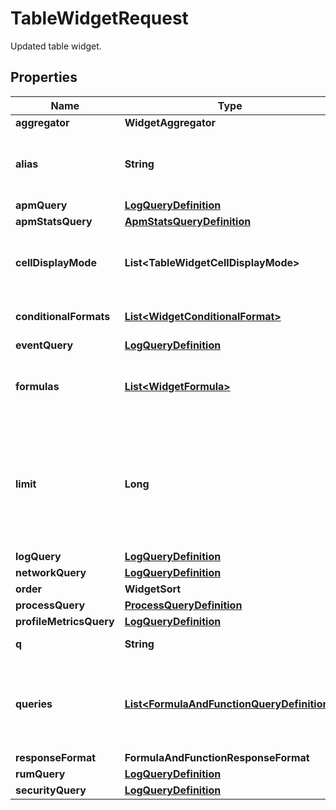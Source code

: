 # TableWidgetRequest

Updated table widget.

## Properties

| Name                    | Type                                                                                      | Description                                                                                               | Notes      |
| ----------------------- | ----------------------------------------------------------------------------------------- | --------------------------------------------------------------------------------------------------------- | ---------- |
| **aggregator**          | **WidgetAggregator**                                                                      |                                                                                                           | [optional] |
| **alias**               | **String**                                                                                | The column name (defaults to the metric name).                                                            | [optional] |
| **apmQuery**            | [**LogQueryDefinition**](LogQueryDefinition.md)                                           |                                                                                                           | [optional] |
| **apmStatsQuery**       | [**ApmStatsQueryDefinition**](ApmStatsQueryDefinition.md)                                 |                                                                                                           | [optional] |
| **cellDisplayMode**     | **List&lt;TableWidgetCellDisplayMode&gt;**                                                | A list of display modes for each table cell.                                                              | [optional] |
| **conditionalFormats**  | [**List&lt;WidgetConditionalFormat&gt;**](WidgetConditionalFormat.md)                     | List of conditional formats.                                                                              | [optional] |
| **eventQuery**          | [**LogQueryDefinition**](LogQueryDefinition.md)                                           |                                                                                                           | [optional] |
| **formulas**            | [**List&lt;WidgetFormula&gt;**](WidgetFormula.md)                                         | List of formulas that operate on queries.                                                                 | [optional] |
| **limit**               | **Long**                                                                                  | For metric queries, the number of lines to show in the table. Only one request should have this property. | [optional] |
| **logQuery**            | [**LogQueryDefinition**](LogQueryDefinition.md)                                           |                                                                                                           | [optional] |
| **networkQuery**        | [**LogQueryDefinition**](LogQueryDefinition.md)                                           |                                                                                                           | [optional] |
| **order**               | **WidgetSort**                                                                            |                                                                                                           | [optional] |
| **processQuery**        | [**ProcessQueryDefinition**](ProcessQueryDefinition.md)                                   |                                                                                                           | [optional] |
| **profileMetricsQuery** | [**LogQueryDefinition**](LogQueryDefinition.md)                                           |                                                                                                           | [optional] |
| **q**                   | **String**                                                                                | Query definition.                                                                                         | [optional] |
| **queries**             | [**List&lt;FormulaAndFunctionQueryDefinition&gt;**](FormulaAndFunctionQueryDefinition.md) | List of queries that can be returned directly or used in formulas.                                        | [optional] |
| **responseFormat**      | **FormulaAndFunctionResponseFormat**                                                      |                                                                                                           | [optional] |
| **rumQuery**            | [**LogQueryDefinition**](LogQueryDefinition.md)                                           |                                                                                                           | [optional] |
| **securityQuery**       | [**LogQueryDefinition**](LogQueryDefinition.md)                                           |                                                                                                           | [optional] |

